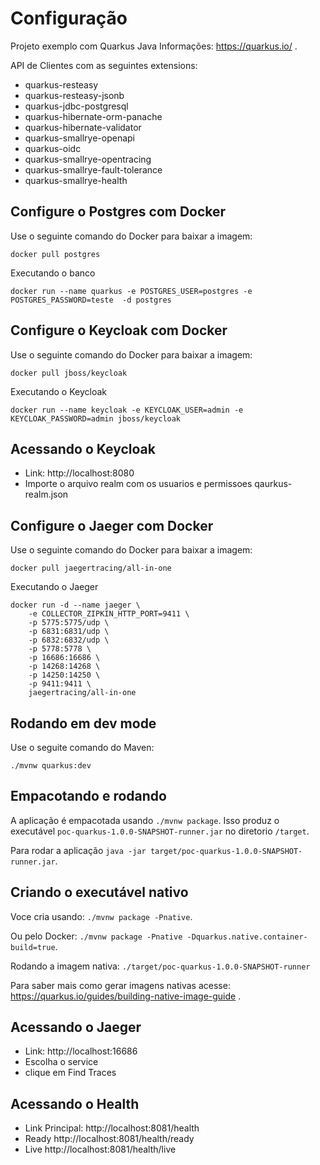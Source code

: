# Configuração

Projeto exemplo com Quarkus Java
Informações: https://quarkus.io/ .

API de Clientes com as seguintes extensions:
- quarkus-resteasy
- quarkus-resteasy-jsonb
- quarkus-jdbc-postgresql
- quarkus-hibernate-orm-panache
- quarkus-hibernate-validator
- quarkus-smallrye-openapi
- quarkus-oidc
- quarkus-smallrye-opentracing
- quarkus-smallrye-fault-tolerance
- quarkus-smallrye-health

## Configure o Postgres com Docker

Use o seguinte comando do Docker para baixar a imagem:
```
docker pull postgres
```
Executando o banco 
```
docker run --name quarkus -e POSTGRES_USER=postgres -e POSTGRES_PASSWORD=teste  -d postgres
```

## Configure o Keycloak com Docker

Use o seguinte comando do Docker para baixar a imagem:
```
docker pull jboss/keycloak
```
Executando o Keycloak 
```
docker run --name keycloak -e KEYCLOAK_USER=admin -e KEYCLOAK_PASSWORD=admin jboss/keycloak
```
## Acessando o Keycloak

- Link: http://localhost:8080
- Importe o arquivo realm com os usuarios e permissoes qaurkus-realm.json 

## Configure o Jaeger com Docker

Use o seguinte comando do Docker para baixar a imagem:
```
docker pull jaegertracing/all-in-one
```
Executando o Jaeger 
```
docker run -d --name jaeger \
    -e COLLECTOR_ZIPKIN_HTTP_PORT=9411 \
    -p 5775:5775/udp \
    -p 6831:6831/udp \
    -p 6832:6832/udp \
    -p 5778:5778 \
    -p 16686:16686 \
    -p 14268:14268 \
    -p 14250:14250 \
    -p 9411:9411 \
    jaegertracing/all-in-one
```

## Rodando em dev mode

Use o seguite comando do Maven:
```
./mvnw quarkus:dev
```

## Empacotando e rodando

A aplicação é empacotada usando `./mvnw package`.
Isso produz o executável `poc-quarkus-1.0.0-SNAPSHOT-runner.jar` no diretorio `/target`.

Para rodar a aplicação `java -jar target/poc-quarkus-1.0.0-SNAPSHOT-runner.jar`.

## Criando o executável nativo

Voce cria usando: `./mvnw package -Pnative`.

Ou pelo Docker: `./mvnw package -Pnative -Dquarkus.native.container-build=true`.

Rodando a imagem nativa: `./target/poc-quarkus-1.0.0-SNAPSHOT-runner`

Para saber mais como gerar imagens nativas acesse: https://quarkus.io/guides/building-native-image-guide .

## Acessando o Jaeger

- Link: http://localhost:16686
- Escolha o service
- clique em Find Traces

## Acessando o Health

- Link Principal: http://localhost:8081/health
- Ready http://localhost:8081/health/ready
- Live http://localhost:8081/health/live


